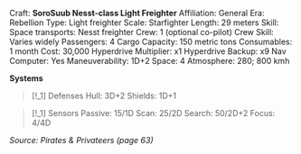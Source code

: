 Craft: **SoroSuub Nesst-class Light Freighter**
Affiliation: General
Era: Rebellion
Type: Light freighter
Scale: Starfighter
Length: 29 meters
Skill: Space transports: Nesst freighter
Crew: 1 (optional co-pilot)
Crew Skill: Varies widely
Passengers: 4
Cargo Capacity: 150 metric tons
Consumables: 1 month
Cost: 30,000
Hyperdrive Multiplier: x1
Hyperdrive Backup: x9
Nav Computer: Yes
Maneuverability: 1D+2
Space: 4
Atmosphere: 280; 800 kmh

**Systems**
> [!_1] Defenses
> Hull: 3D+2
> Shields: 1D+1

> [!_1] Sensors
> Passive: 15/1D
> Scan: 25/2D
> Search: 50/2D+2
> Focus: 4/4D


*Source: Pirates & Privateers (page 63)*